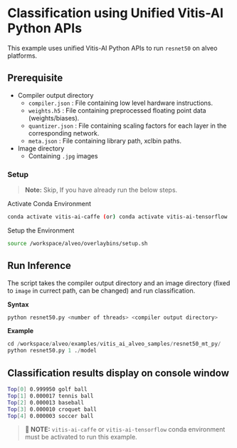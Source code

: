 # Classification using Unified Vitis-AI Python APIs

This example uses unified Vitis-AI Python APIs to run `resnet50` on alveo platforms.

## Prerequisite

- Compiler output directory
  - `compiler.json` : File containing low level hardware instructions.
  - `weights.h5` : File containing preprocessed floating point data (weights/biases).
  - `quantizer.json` : File containing scaling factors for each layer in the corresponding network.
  - `meta.json` : File containing library path, xclbin paths.
- Image directory
  - Containing `.jpg` images

### Setup

> **Note:** Skip, If you have already run the below steps.

Activate Conda Environment
  ```sh
  conda activate vitis-ai-caffe (or) conda activate vitis-ai-tensorflow
  ```

Setup the Environment

  ```sh
  source /workspace/alveo/overlaybins/setup.sh
  ```

## Run Inference

The script takes the compiler output directory and an image directory (fixed to `image` in currect path, can be changed) and run classification.

**Syntax**
```Python
python resnet50.py <number of threads> <compiler output directory>
```

**Example**

```Python
cd /workspace/alveo/examples/vitis_ai_alveo_samples/resnet50_mt_py/
python resnet50.py 1 ./model
```

## Classification results display on console window

```sh
Top[0] 0.999950 golf ball
Top[1] 0.000017 tennis ball
Top[2] 0.000013 baseball
Top[3] 0.000010 croquet ball
Top[4] 0.000003 soccer ball
```

>**:pushpin: NOTE:** `vitis-ai-caffe` or `vitis-ai-tensorflow` conda environment must be activated to run this example.


